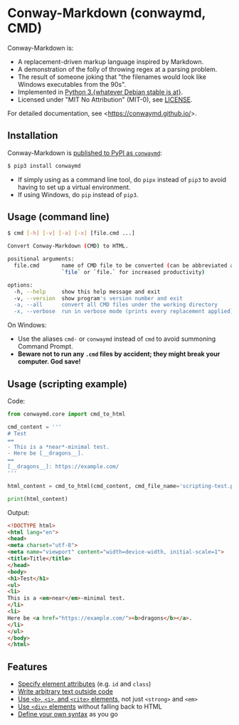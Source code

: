 # Conway-Markdown (conwaymd, CMD)

Conway-Markdown is:

- A replacement-driven markup language inspired by Markdown.
- A demonstration of the folly of throwing regex at a parsing problem.
- The result of someone joking that "the filenames would look like Windows executables from the 90s".
- Implemented in [Python 3.{whatever Debian stable is at}][python3].
- Licensed under "MIT No Attribution" (MIT-0), see [LICENSE].

For detailed documentation, see <<https://conwaymd.github.io/>>.

[python3]: https://packages.debian.org/stable/python3
[LICENSE]: LICENSE


## Installation

Conway-Markdown is [published to PyPI as `conwaymd`][pypi]:

```bash
$ pip3 install conwaymd
```

- If simply using as a command line tool, do `pipx` instead of `pip3`
  to avoid having to set up a virtual environment.
- If using Windows, do `pip` instead of `pip3`.

[pypi]: https://pypi.org/project/conwaymd/


## Usage (command line)

```bash
$ cmd [-h] [-v] [-a] [-x] [file.cmd ...]

Convert Conway-Markdown (CMD) to HTML.

positional arguments:
  file.cmd       name of CMD file to be converted (can be abbreviated as
                 `file` or `file.` for increased productivity)

options:
  -h, --help     show this help message and exit
  -v, --version  show program's version number and exit
  -a, --all      convert all CMD files under the working directory
  -x, --verbose  run in verbose mode (prints every replacement applied)
```

On Windows:
- Use the aliases `cmd-` or `conwaymd` instead of `cmd` to avoid summoning Command Prompt.
- **Beware not to run any `.cmd` files by accident; they might break your computer. God save!**


## Usage (scripting example)

Code:

```python
from conwaymd.core import cmd_to_html

cmd_content = '''
# Test
==
- This is a *near*-minimal test.
- Here be [__dragons__].
==
[__dragons__]: https://example.com/
'''

html_content = cmd_to_html(cmd_content, cmd_file_name='scripting-test.py')

print(html_content)
```

Output:

```html
<!DOCTYPE html>
<html lang="en">
<head>
<meta charset="utf-8">
<meta name="viewport" content="width=device-width, initial-scale=1">
<title>Title</title>
</head>
<body>
<h1>Test</h1>
<ul>
<li>
This is a <em>near</em>-minimal test.
</li>
<li>
Here be <a href="https://example.com/"><b>dragons</b></a>.
</li>
</ul>
</body>
</html>
```


## Features

- [Specify element attributes] (e.g. `id` and `class`)
- [Write arbitrary text outside code]
- [Use `<b>`, `<i>`, and `<cite>` elements], not just `<strong>` and `<em>`
- [Use `<div>` elements] without falling back to HTML
- [Define your own syntax] as you go

[Specify element attributes]:
  https://conwaymd.github.io/#cmd-attribute-specifications
[Write arbitrary text outside code]:
  https://conwaymd.github.io/#literals
[Use `<b>`, `<i>`, and `<cite>` elements]:
  https://conwaymd.github.io/#inline-semantics
[Use `<div>` elements]:
  https://conwaymd.github.io/#divisions
[Define your own syntax]:
  https://conwaymd.github.io/#replacement-rule-syntax
